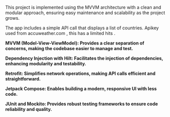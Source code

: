 This project is implemented using the MVVM architecture with a clean and modular approach, ensuring easy maintenance and scalability as the project grows.

The app includes a simple API call that displays a list of countries. Apikey used from accuweather.com , this has a limited hits .



**MVVM (Model-View-ViewModel): Provides a clear separation of concerns, making the codebase easier to manage and test.**

**Dependency Injection with Hilt: Facilitates the injection of dependencies, enhancing modularity and testability.**

**Retrofit: Simplifies network operations, making API calls efficient and straightforward.**

**Jetpack Compose: Enables building a modern, responsive UI with less code.**

**JUnit and Mockito: Provides robust testing frameworks to ensure code reliability and quality.**
